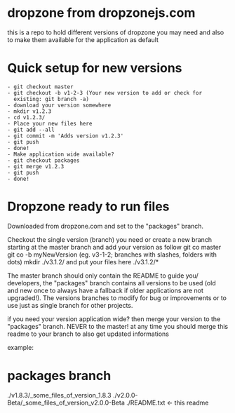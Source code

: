 # dropzone from dropzonejs.com

this is a repo to hold different versions of dropzone you may need
and also to make them available for the application as default

# Quick setup for new versions
    - git checkout master
    - git checkout -b v1-2-3 (Your new version to add or check for
      existing: git branch -a)
    - download your version somewhere
    - mkdir v1.2.3
    - cd v1.2.3/
    - Place your new files here
    - git add --all
    - git commit -m 'Adds version v1.2.3'
    - git push
    - done!
    - Make application wide available?
    - git checkout packages
    - git merge v1.2.3
    - git push
    - done!


# Dropzone ready to run files
Downloaded from dropzone.com and set to the "packages" branch.

Checkout the single version (branch) you need or
create a new branch starting at the master branch and add your version as follow
    git co master
    git co -b myNewVersion (eg. v3-1-2; branches with slashes, folders with dots)
    mkdir ./v3.1.2/
and put your files here ./v3.1.2/*

The master branch should only contain the README to guide you/
developers, the "packages" branch contains all versions to be used
(old and new once to always have a fallback if older applications
are not upgraded!).
The versions branches to modify for bug or improvements or to use
just as single branch for other projects.

if you need your version application wide? then merge your version
to the "packages" branch.
NEVER to the master!
at any time you should merge this readme to your branch to also get
updated informations

example:
# packages branch
./v1.8.3/_some_files_of_version_1.8.3
./v2.0.0-Beta/_some_files_of_version_v2.0.0-Beta
./README.txt <- this readme

